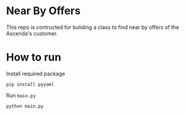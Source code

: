 # Near By Offers
This repo is contructed for buliding a class to find near by offers of the Ascenda's customer. 

# How to run
Install required package 
```
pip install pyyaml

```

Run `main.py`
```
python main.py
```
